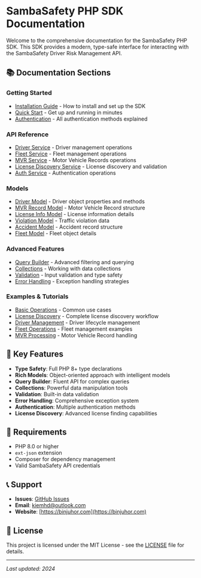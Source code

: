 # SambaSafety PHP SDK Documentation

Welcome to the comprehensive documentation for the SambaSafety PHP SDK. This SDK provides a modern, type-safe interface for interacting with the SambaSafety Driver Risk Management API.

## 📚 Documentation Sections

### Getting Started
- [Installation Guide](installation.md) - How to install and set up the SDK
- [Quick Start](quickstart.md) - Get up and running in minutes
- [Authentication](authentication.md) - All authentication methods explained

### API Reference
- [Driver Service](api/driver-service.md) - Driver management operations
- [Fleet Service](api/fleet-service.md) - Fleet management operations
- [MVR Service](api/mvr-service.md) - Motor Vehicle Records operations
- [License Discovery Service](api/license-discovery-service.md) - License discovery and validation
- [Auth Service](api/auth-service.md) - Authentication operations

### Models
- [Driver Model](models/driver.md) - Driver object properties and methods
- [MVR Record Model](models/mvr-record.md) - Motor Vehicle Record structure
- [License Info Model](models/license-info.md) - License information details
- [Violation Model](models/violation.md) - Traffic violation data
- [Accident Model](models/accident.md) - Accident record structure
- [Fleet Model](models/fleet.md) - Fleet object details

### Advanced Features
- [Query Builder](guides/query-builder.md) - Advanced filtering and querying
- [Collections](guides/collections.md) - Working with data collections
- [Validation](guides/validation.md) - Input validation and type safety
- [Error Handling](guides/error-handling.md) - Exception handling strategies

### Examples & Tutorials
- [Basic Operations](examples/basic-operations.md) - Common use cases
- [License Discovery](examples/license-discovery.md) - Complete license discovery workflow
- [Driver Management](examples/driver-management.md) - Driver lifecycle management
- [Fleet Operations](examples/fleet-operations.md) - Fleet management examples
- [MVR Processing](examples/mvr-processing.md) - Motor Vehicle Record handling

## 🚀 Key Features

- **Type Safety**: Full PHP 8+ type declarations
- **Rich Models**: Object-oriented approach with intelligent models
- **Query Builder**: Fluent API for complex queries
- **Collections**: Powerful data manipulation tools
- **Validation**: Built-in data validation
- **Error Handling**: Comprehensive exception system
- **Authentication**: Multiple authentication methods
- **License Discovery**: Advanced license finding capabilities

## 🔧 Requirements

- PHP 8.0 or higher
- `ext-json` extension
- Composer for dependency management
- Valid SambaSafety API credentials

## 📞 Support

- **Issues**: [GitHub Issues](https://github.com/binjuhor/sambasafety-php-sdk/issues)
- **Email**: kiemhd@outlook.com
- **Website**: [https://binjuhor.com](https://binjuhor.com)

## 📄 License

This project is licensed under the MIT License - see the [LICENSE](../LICENSE) file for details.

---

*Last updated: 2024*
